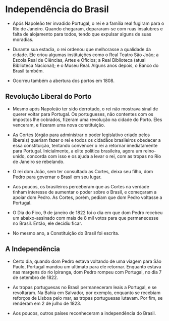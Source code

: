 # Independência do Brasil

- Após Napoleão ter invadido Portugal, o rei e a família real fugiram para o Rio de Janeiro. Quando chegaram, depararam-se com ruas insalubres e falta de alojamento para todos, tendo que expulsar alguns de suas moradias. 

- Durante sua estadia, o rei ordenou que melhorasse a qualidade da cidade. Ele criou algumas instituições como o Real Teatro São João; a Escola Real de Ciências, Artes e Ofícios; a Real Biblioteca (atual Biblioteca Nacional); e o Museu Real. Alguns anos depois, o Banco do Brasil também.

- Ocorreu também a abertura dos portos em 1808.

## Revolução Liberal do Porto

- Mesmo após Napoleão ter sido derrotado, o rei não mostrava sinal de querer voltar para Portugal. Os portugueses, não contentes com os impostos lhe cobrados, fizeram uma revolução na cidade do Porto. Eles venceram, e fizeram uma nova constituição. 

- As Cortes (órgão para administrar o poder legislativo criado pelos liberais) queriam fazer o rei e todos os cidadãos brasileiros obedecer a essa constituição, tentando convencer o rei a retornar imediatamente para Portugal. Inicialmente, a elite política brasileira, agora um reino-unido, concorda com isso e os ajuda a levar o rei, com as tropas no Rio de Janeiro se rebelando.

- O rei dom João, sem ter consultado as Cortes, deixa seu filho, dom Pedro para governar o Brasil em seu lugar.

- Aos poucos, os brasileiros perceberam que as Cortes na verdade tinham interesse de aumentar o poder sobre o Brasil, e começaram a apoiar dom Pedro. As Cortes, porém, pediam que dom Pedro voltasse a Portugal.

- O Dia do Fico, 9 de janeiro de 1822 foi o dia em que dom Pedro recebeu um abaixo-assinado com mais de 8 mil votos para que permanecesse no Brasil. Então, ele decidiu ficar.

- No mesmo ano, a Constituição do Brasil foi escrita.

## A Independência

- Certo dia, quando dom Pedro estava voltando de uma viagem para São Paulo, Portugal mandou um ultimato para ele retornar. Enquanto estava nas margens do rio Ipiranga, dom Pedro rompeu com Portugal, no dia 7 de setembro de 1822.

- As tropas portuguesas no Brasil permaneceram leais a Portugal, e se revoltaram. Na Bahia em Salvador, por exemplo, enquanto se recebiam reforços de Lisboa pelo mar, as tropas portuguesas lutavam. Por fim, se renderam em 2 de julho de 1823.

- Aos poucos, outros países reconheceram a independência do Brasil.